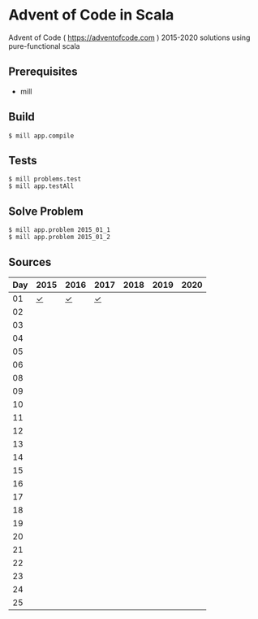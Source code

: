 # Advent of Code in Scala

Advent of Code ( https://adventofcode.com ) 2015-2020 solutions using pure-functional scala

Prerequisites
-----

* mill

Build
-----

    $ mill app.compile

Tests
-----

    $ mill problems.test
    $ mill app.testAll

Solve Problem
-----

    $ mill app.problem 2015_01_1
    $ mill app.problem 2015_01_2

Sources
-----

Day | 2015 | 2016 | 2017 | 2018 | 2019 | 2020 |
--- | ---- | ---- | ---- | ---- | ---- | ---- |
01  | [✓](https://github.com/voivoid/scala_aoc_mill/blob/master/problems/src/2015/01.scala)     | [✓](https://github.com/voivoid/scala_aoc_mill/blob/master/problems/src/2016/01.scala)     | [✓](https://github.com/voivoid/scala_aoc_mill/blob/master/problems/src/2017/01.scala)     |      |      |      |
02  |      |      |      |      |      |      |
03  |      |      |      |      |      |      |
04  |      |      |      |      |      |      |
05  |      |      |      |      |      |      |
06  |      |      |      |      |      |      |
08  |      |      |      |      |      |      |
09  |      |      |      |      |      |      |
10  |      |      |      |      |      |      |
11  |      |      |      |      |      |      |
12  |      |      |      |      |      |      |
13  |      |      |      |      |      |      |
14  |      |      |      |      |      |      |
15  |      |      |      |      |      |      |
16  |      |      |      |      |      |      |
17  |      |      |      |      |      |      |
18  |      |      |      |      |      |      |
19  |      |      |      |      |      |      |
20  |      |      |      |      |      |      |
21  |      |      |      |      |      |      |
22  |      |      |      |      |      |      |
23  |      |      |      |      |      |      |
24  |      |      |      |      |      |      |
25  |      |      |      |      |      |      |
